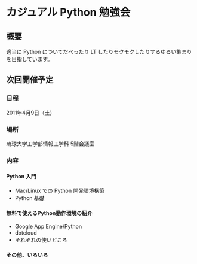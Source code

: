 # カジュアル Python 勉強会

## 概要
適当に Python についてだべったり LT したりモクモクしたりするゆるい集まりを目指しています。

## 次回開催予定
### 日程
2011年4月9日（土）
### 場所
琉球大学工学部情報工学科 5階会議室
### 内容
#### Python 入門
- Mac/Linux での Python 開発環境構築
- Python 基礎

#### 無料で使えるPython動作環境の紹介
- Google App Engine/Python
- dotcloud
- それぞれの使いどころ

#### その他、いろいろ
